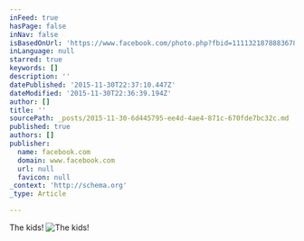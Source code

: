 ```yaml
---
inFeed: true
hasPage: false
inNav: false
isBasedOnUrl: 'https://www.facebook.com/photo.php?fbid=1111321878883678&set=pb.100000176306642.-2207520000.1448909492.&type=3&theater'
inLanguage: null
starred: true
keywords: []
description: ''
datePublished: '2015-11-30T22:37:10.447Z'
dateModified: '2015-11-30T22:36:39.194Z'
author: []
title: ''
sourcePath: _posts/2015-11-30-6d445795-ee4d-4ae4-871c-670fde7bc32c.md
published: true
authors: []
publisher:
  name: facebook.com
  domain: www.facebook.com
  url: null
  favicon: null
_context: 'http://schema.org'
_type: Article

---
```

The kids!
![The kids!](https://scontent-ord1-1.xx.fbcdn.net/hphotos-xft1/v/t1.0-9/11295862_1111321878883678_6148472845057412044_n.jpg?oh=07331f7e05f9e3fe47c2ca5c6b778909&oe=56FAF7AA)